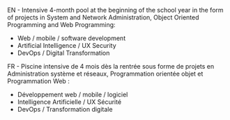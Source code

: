 EN - Intensive 4-month pool at the beginning of the school year in the form of projects in System and Network Administration, Object Oriented Programming and Web Programming:
  - Web / mobile / software development
  - Artificial Intelligence / UX Security
  - DevOps / Digital Transformation


FR - Piscine intensive de 4 mois dès la rentrée sous forme de projets en Administration système et réseaux, Programmation orientée objet et Programmation Web :
  - Développement web / mobile / logiciel
  - Intelligence Artificielle / UX Sécurité
  - DevOps / Transformation digitale
